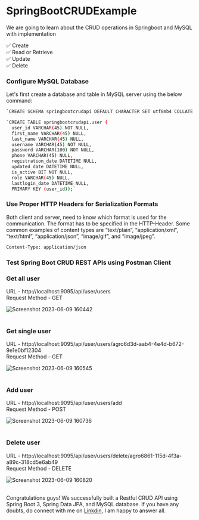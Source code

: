 # SpringBootCRUDExample
 We are going to learn about the CRUD operations in Springboot and MySQL with implementation

✅ Create <br>
✅ Read or Retrieve <br>
✅ Update <br>
✅ Delete <br>

### Configure MySQL Database 

Let's first create a database and table in MySQL server using the below command:
```bash
`CREATE SCHEMA springbootcrudapi DEFAULT CHARACTER SET utf8mb4 COLLATE utf8mb4_0900_ai_ci;`
```

```bash
`CREATE TABLE springbootcrudapi.user (
  user_id VARCHAR(45) NOT NULL,
  first_name VARCHAR(45) NULL,
  last_name VARCHAR(45) NULL,
  username VARCHAR(45) NOT NULL,
  password VARCHAR(100) NOT NULL,
  phone VARCHAR(45) NULL,
  registration_date DATETIME NULL,
  updated_date DATETIME NULL,
  is_active BIT NOT NULL,
  role VARCHAR(45) NULL,
  lastlogin_date DATETIME NULL,
  PRIMARY KEY (user_id));`
```
### Use Proper HTTP Headers for Serialization Formats
Both client and server, need to know which format is used for the communication. The format has to be specified in the HTTP-Header.
Some common examples of content types are “text/plain”, “application/xml”, “text/html”, “application/json”, “image/gif”, and “image/jpeg”.
```bash
Content-Type: application/json
```

### Test Spring Boot CRUD REST APIs using Postman Client

### Get all user
URL - http://localhost:9095/api/user/users <br>
Request Method - GET

![Screenshot 2023-06-09 160442](https://github.com/vikasfadatare/SpringBootCRUDExample/assets/34856163/47365e77-d0ba-4ef5-a9b9-731d658cec1e)<br><br>

### Get single user
URL - http://localhost:9095/api/user/users/agro6d3d-aab4-4e4d-b672-9e1e0bf12304 <br>
Request Method - GET

![Screenshot 2023-06-09 160545](https://github.com/vikasfadatare/SpringBootCRUDExample/assets/34856163/ab076312-e50c-49a0-87ef-69bd1d87aab3)<br><br>

### Add user
URL - http://localhost:9095/api/user/users/add <br>
Request Method - POST

![Screenshot 2023-06-09 160736](https://github.com/vikasfadatare/SpringBootCRUDExample/assets/34856163/0f9fb5b0-bbf2-4a4d-8512-4a1b777618e1)<br><br>

### Delete user
URL - http://localhost:9095/api/user/users/delete/agro6861-115d-4f3a-a89c-318cd5e6ab49 <br>
Request Method - DELETE

![Screenshot 2023-06-09 160820](https://github.com/vikasfadatare/SpringBootCRUDExample/assets/34856163/b0b9dec0-90d7-4055-949a-db09fadcede0)<br><br>

Congratulations guys! We successfully built a Restful CRUD API using Spring Boot 3, Spring Data JPA, and MySQL database. If you have any doubts, do connect with me on [Linkdin](https://www.linkedin.com/in/vikas-fadatare/), I am happy to answer all.
